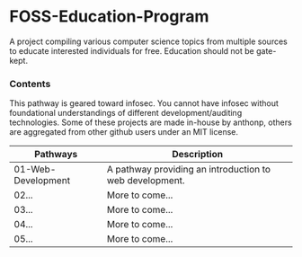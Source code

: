 # FOSS-Education-Program
A project compiling various computer science topics from multiple sources to educate interested individuals for free. Education should not be gate-kept.

### Contents
This pathway is geared toward infosec. You cannot have infosec without foundational
understandings of different development/auditing technologies. Some of these projects
are made in-house by anthonp, others are aggregated from other github users under an MIT
license.

Pathways  |  Description
-------- | -------------
01-Web-Development | A pathway providing an introduction to web development.
02...  | More to come...
03...  | More to come...
04... | More to come...
05... | More to come...

